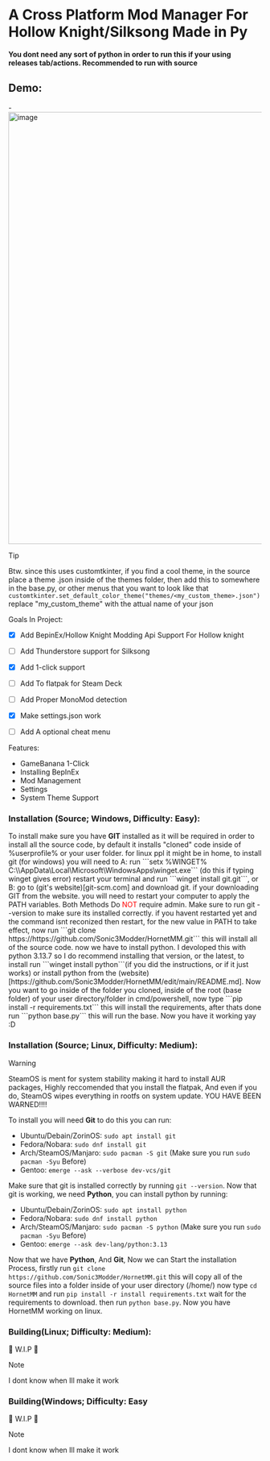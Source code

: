 <h1> A Cross Platform Mod Manager For Hollow Knight/Silksong Made in Py</h1>
<b> You dont need any sort of python in order to run this if your using releases tab/actions. Recommended to run with source </b>


<h2>Demo:</h2>
- <img width="702" height="858" alt="image" src="https://github.com/user-attachments/assets/d8d18a46-366d-4152-8705-5a1545bdecb4" />




>[!TIP]
>Btw. since this uses customtkinter, if you find a cool theme, in the source place a theme .json inside of the themes folder, then add this to somewhere in the base.py, or other menus that you want to look like that ```customtkinter.set_default_color_theme("themes/<my_custom_theme>.json")``` replace "my_custom_theme" with the attual name of your json




Goals In Project:
- [x] Add BepinEx/Hollow Knight Modding Api Support For Hollow knight
- [ ] Add Thunderstore support for Silksong
- [x] Add 1-click support
- [ ] Add To flatpak for Steam Deck
- [ ] Add Proper MonoMod detection
- [x] Make settings.json work
- [ ] Add A optional cheat menu


Features:
- GameBanana 1-Click
- Installing BepInEx
- Mod Management
- Settings
- System Theme Support

<h3>Installation (Source; Windows, Difficulty: Easy):</h3>
To install make sure you have <b>GIT</b> installed as it will be required in order to install all the source code, by default it installs "cloned" code inside of %userprofile% or your user folder. for linux ppl it might be in home, to install git (for windows) you will need to A: run ```setx %WINGET% C:\<yourusername>\AppData\Local\Microsoft\WindowsApps\winget.exe``` (do this if typing winget gives error) restart your terminal and run ```winget install git.git```, or B: go to (git's website)[git-scm.com] and download git. if your downloading GIT from the website. you will need to restart your computer to apply the PATH variables. Both Methods Do <font color="red">NOT</font> require admin. Make sure to run git --version to make sure its installed correctly. if you havent restarted yet and the command isnt reconized then restart, for the new value in PATH to take effect, now run ```git clone https://https://github.com/Sonic3Modder/HornetMM.git``` this will install all of the source code. now we have to install python. I devoloped this with python 3.13.7 so I do recommend installing that version, or the latest, to install run ```winget install python```(if you did the instructions, or if it just works) or install python from the (website)[https://github.com/Sonic3Modder/HornetMM/edit/main/README.md]. Now you want to go inside of the folder you cloned, inside of the root (base folder) of your user directory/folder in cmd/powershell, now type ```pip install -r requirements.txt``` this will install the requirements, after thats done run ```python base.py``` this will run the base. Now you have it working yay :D

<h3>Installation (Source; Linux, Difficulty: Medium):</h3>

> [!WARNING]  
> SteamOS is ment for system stability making it hard to install AUR packages, Highly reccomended that you install the flatpak, And even if you do, SteamOS wipes everything in rootfs on system update. YOU HAVE BEEN WARNED‼️‼️

To install you will need <b>Git</b> to do this you can run:

- Ubuntu/Debain/ZorinOS: ```sudo apt install git```
- Fedora/Nobara: ```sudo dnf install git```
- Arch/SteamOS/Manjaro: ```sudo pacman -S git``` (Make sure you run ```sudo pacman -Syu``` Before)
- Gentoo: ```emerge --ask --verbose dev-vcs/git```

Make sure that git is installed correctly by running ```git --version```. Now that git is working, we need **Python**, you can install python by running:

- Ubuntu/Debain/ZorinOS: ```sudo apt install python```
- Fedora/Nobara: ```sudo dnf install python```
- Arch/SteamOS/Manjaro: ```sudo pacman -S python``` (Make sure you run ```sudo pacman -Syu``` Before)
- Gentoo: ```emerge --ask dev-lang/python:3.13```

Now that we have **Python**, And **Git**, Now we can Start the installation Process, firstly run ```git clone https://github.com/Sonic3Modder/HornetMM.git``` this will copy all of the source files into a folder inside of your user directory (/home/<yourusername>)
now type ```cd HornetMM``` and run ```pip install -r install requirements.txt``` wait for the requirements to download. then run ```python base.py```. Now you have HornetMM working on linux.

<h3>Building(Linux; Difficulty: Medium):</h3>
🚧 W.I.P 🚧

>[!NOTE]
> I dont know when Ill make it work

<h3>Building(Windows; Difficulty: Easy</h3>
🚧 W.I.P 🚧

>[!NOTE]
> I dont know when Ill make it work
‎ 
‎ 
‎ 









